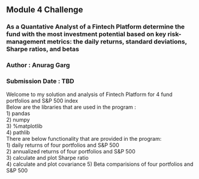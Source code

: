 ## Module 4 Challenge
### As a  Quantative Analyst of a Fintech Platform determine the fund with the most investment potential based on key risk-management metrics: the daily returns, standard deviations, Sharpe ratios, and betas
### Author : Anurag Garg
### Submission Date : TBD
Welcome to my solution and analysis of Fintech Platform for 4 fund portfolios and S&P 500 index  
Below are the libraries that are used in the program :  
    1) pandas  
    2) numpy  
    3) %matplotlib  
    4) pathlib  
There are below functionality that are provided in the program:  
    1) daily returns of four portfolios and S&P 500  
    2) annualized returns of four portfolios and S&P 500  
    3) calculate and plot Sharpe ratio  
    4) calculate and plot covariance 
    5) Beta comparisions of four portfolios and S&P 500

